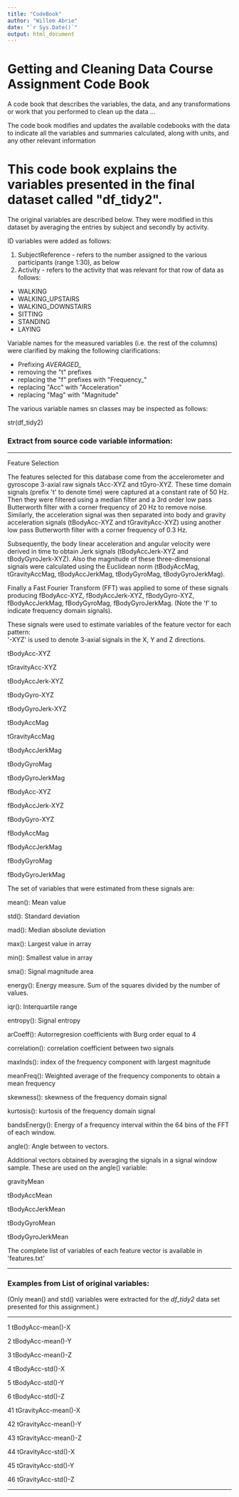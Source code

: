 ```yaml
---
title: "CodeBook"
author: "Willem Abrie"
date: "`r Sys.Date()`"
output: html_document
---
```


# Getting and Cleaning Data Course Assignment Code Book

A code book that describes the variables, the data, and any transformations or work that you performed to clean up the data ...

The code book modifies and updates the available codebooks with the data to indicate all the variables and summaries calculated, along with units, and any other relevant information

# This code book explains the variables presented in the final dataset called "df_tidy2".

The original variables are described below. They were modified in this dataset by averaging the entries by subject and secondly by activity.

ID variables were added as follows:

1. SubjectReference - refers to the number assigned to the various participants (range 1:30), as below
2. Activity - refers to the activity that was relevant for that row of data as follows:
+ WALKING
+ WALKING_UPSTAIRS
+ WALKING_DOWNSTAIRS
+ SITTING
+ STANDING
+ LAYING

Variable names for the measured variables (i.e. the rest of the columns) were clarified by making the following clarifications:

* Prefixing *AVERAGED_*
* removing the "t" prefixes
* replacing the "f" prefixes with "Frequency_"
* replacing "Acc" with "Acceleration"
* replacing "Mag" with "Magnitude"

The various variable names sn classes may be inspected as follows:

str(df_tidy2)

### Extract from source code variable information:

***

Feature Selection 


The features selected for this database come from the accelerometer and gyroscope 3-axial raw signals tAcc-XYZ and tGyro-XYZ. These time domain signals (prefix 't' to denote time) were captured at a constant rate of 50 Hz. Then they were filtered using a median filter and a 3rd order low pass Butterworth filter with a corner frequency of 20 Hz to remove noise. Similarly, the acceleration signal was then separated into body and gravity acceleration signals (tBodyAcc-XYZ and tGravityAcc-XYZ) using another low pass Butterworth filter with a corner frequency of 0.3 Hz. 

Subsequently, the body linear acceleration and angular velocity were derived in time to obtain Jerk signals (tBodyAccJerk-XYZ and tBodyGyroJerk-XYZ). Also the magnitude of these three-dimensional signals were calculated using the Euclidean norm (tBodyAccMag, tGravityAccMag, tBodyAccJerkMag, tBodyGyroMag, tBodyGyroJerkMag). 

Finally a Fast Fourier Transform (FFT) was applied to some of these signals producing fBodyAcc-XYZ, fBodyAccJerk-XYZ, fBodyGyro-XYZ, fBodyAccJerkMag, fBodyGyroMag, fBodyGyroJerkMag. (Note the 'f' to indicate frequency domain signals). 

These signals were used to estimate variables of the feature vector for each pattern:  
'-XYZ' is used to denote 3-axial signals in the X, Y and Z directions.


tBodyAcc-XYZ

tGravityAcc-XYZ

tBodyAccJerk-XYZ

tBodyGyro-XYZ

tBodyGyroJerk-XYZ

tBodyAccMag

tGravityAccMag

tBodyAccJerkMag

tBodyGyroMag

tBodyGyroJerkMag

fBodyAcc-XYZ

fBodyAccJerk-XYZ

fBodyGyro-XYZ

fBodyAccMag

fBodyAccJerkMag

fBodyGyroMag

fBodyGyroJerkMag



The set of variables that were estimated from these signals are: 

mean(): Mean value

std(): Standard deviation

mad(): Median absolute deviation 

max(): Largest value in array

min(): Smallest value in array

sma(): Signal magnitude area

energy(): Energy measure. Sum of the squares divided by the number of values.

iqr(): Interquartile range 

entropy(): Signal entropy

arCoeff(): Autorregresion coefficients with Burg order equal to 4

correlation(): correlation coefficient between two signals

maxInds(): index of the frequency component with largest magnitude

meanFreq(): Weighted average of the frequency components to obtain a mean frequency

skewness(): skewness of the frequency domain signal 

kurtosis(): kurtosis of the frequency domain signal 

bandsEnergy(): Energy of a frequency interval within the 64 bins of the FFT of each window.

angle(): Angle between to vectors.


Additional vectors obtained by averaging the signals in a signal window sample. These are used on the angle() variable:

gravityMean

tBodyAccMean

tBodyAccJerkMean

tBodyGyroMean

tBodyGyroJerkMean


The complete list of variables of each feature vector is available in 'features.txt'

***

### Examples from List of original variables:
(Only mean() and std() variables were extracted for the *df_tidy2* data set presented for this assignment.)

***

1 tBodyAcc-mean()-X

2 tBodyAcc-mean()-Y

3 tBodyAcc-mean()-Z

4 tBodyAcc-std()-X

5 tBodyAcc-std()-Y

6 tBodyAcc-std()-Z

41 tGravityAcc-mean()-X

42 tGravityAcc-mean()-Y

43 tGravityAcc-mean()-Z

44 tGravityAcc-std()-X

45 tGravityAcc-std()-Y

46 tGravityAcc-std()-Z

***
